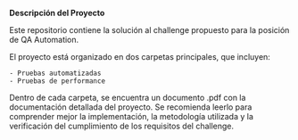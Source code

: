 **Descripción del Proyecto**

Este repositorio contiene la solución al challenge propuesto para la posición de QA Automation.

El proyecto está organizado en dos carpetas principales, que incluyen:

    - Pruebas automatizadas
    - Pruebas de performance

Dentro de cada carpeta, se encuentra un documento .pdf con la documentación detallada del proyecto. Se recomienda leerlo para comprender mejor la implementación, la metodología utilizada y la verificación del cumplimiento de los requisitos del challenge.
